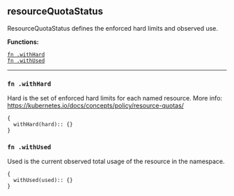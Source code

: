 
## resourceQuotaStatus
ResourceQuotaStatus defines the enforced hard limits and observed use.

**Functions:**

[`fn .withHard`](#fn-withhard)  
[`fn .withUsed`](#fn-withused)  

---


### `fn .withHard`
Hard is the set of enforced hard limits for each named resource. More info: https://kubernetes.io/docs/concepts/policy/resource-quotas/
```jsonnet
{
  withHard(hard):: {}
}
```

### `fn .withUsed`
Used is the current observed total usage of the resource in the namespace.
```jsonnet
{
  withUsed(used):: {}
}
```

